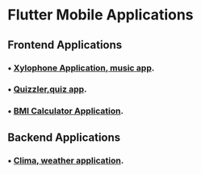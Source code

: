 # Flutter Mobile Applications

## Frontend Applications
### • [Xylophone Application, music app](https://github.com/Mo-Foula/Xylophone-Flutter).
### • [Quizzler,quiz app](https://github.com/Mo-Foula/Quizzler-Flutter).

### • [BMI Calculator Application](https://github.com/Mo-Foula/BMI-Calculator-Flutter).


## Backend Applications
### • [Clima, weather application](https://github.com/Mo-Foula/Clima-Flutter).
